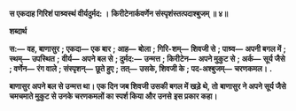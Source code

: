 **स एकदाह गिरिशं पाश्र्वस्थं वीर्यदुर्मद: ।** **किरीटेनार्कवर्णेन संस्पृशंस्तत्पदाश्बुजम् ॥ ४॥** 

**शब्दार्थ** 

**स:—** **वह, बाणासुर** **; एकदा—** **एक बार** **; आह—** **बोला** **; गिरि-शम्—** **शिवजी से** **; पाश्र्व—** **अपनी बगल में** **; स्थम्—** **उपस्थित** **;** **वीर्य—** **अपने बल से** **; दुर्मद:—** **उन्मत्त** **; किरीटेन—** **अपने मुकुट से** **; अर्क—** **सूर्य जैसे** **; वर्णेन—** **रंग वाले** **; संस्पृशन्—** **छूते हुए** **;** **तत्—** **उसके, शिवजी के** **; पद-अश्बुजम्—** **चरणकमल।** **.** 

**बाणासुर अपने बल से उन्मत्त था। एक दिन जब शिवजी उसकी बगल में खड़े थे, तो** **बाणासुर ने अपने सूर्य जैसे चमचमाते मुकुट से उनके चरणकमलों का स्पर्श किया और उनसे** **इस प्रकार कहा।**   